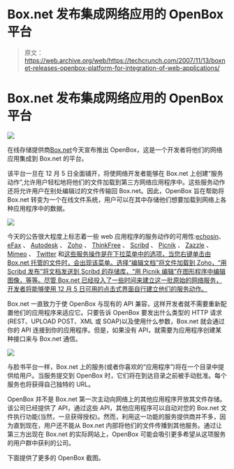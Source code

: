 # Box.net 发布集成网络应用的 OpenBox 平台

> 原文：<https://web.archive.org/web/https://techcrunch.com/2007/11/13/boxnet-releases-openbox-platform-for-integration-of-web-applications/>

# Box.net 发布集成网络应用的 OpenBox 平台

[![](img/1daa37654a7910ba488905434a33acf7.png)](https://web.archive.org/web/20230324000141/http://www.box.net/)

在线存储提供商[Box.net](https://web.archive.org/web/20230324000141/http://www.box.net/)今天宣布推出 OpenBox，这是一个开发者将他们的网络应用集成到 Box.net 的平台。

该平台一旦在 12 月 5 日全面铺开，将使网络开发者能够在 Box.net 上创建“服务动作”,允许用户轻松地将他们的文件加载到第三方网络应用程序中。这些服务动作还将允许用户在别处编辑过的文件传输回 Box.net。因此，OpenBox 旨在帮助将 Box.net 转变为一个在线文件系统，用户可以在其中存储他们想要加载到网络上各种应用程序中的数据。

[![](img/d352d537e26ff66ff8ca72eddde0c324.png)](https://web.archive.org/web/20230324000141/https://techcrunch.com/wp-content/services-browse.PNG)

今天的公告很大程度上标志着一些 web 应用程序的服务动作的可用性:[echosin](Echosign)、 [eFax](https://web.archive.org/web/20230324000141/http://www.efax.com/) 、 [Autodesk](https://web.archive.org/web/20230324000141/http://www.autodesk.com/) 、 [Zoho](https://web.archive.org/web/20230324000141/http://www.zoho.com/) 、 [ThinkFree](https://web.archive.org/web/20230324000141/http://www.thinkfree.com/) 、 [Scribd](https://web.archive.org/web/20230324000141/http://www.scribd.com/) 、 [Picnik](https://web.archive.org/web/20230324000141/http://www.picnik.com/) 、 [Zazzle](https://web.archive.org/web/20230324000141/http://www.zazzle.com/) 、 [Mimeo](https://web.archive.org/web/20230324000141/http://www.mimeo.com/) 、 [Twitter](https://web.archive.org/web/20230324000141/http://www.twitter.com/) 和[这些服务操作是在下拉菜单中的选项，当您右键单击由 Box.net 托管的文件时，会出现该菜单。选择“编辑文档”将文件加载到 Zoho，“用 Scribd 发布”将文档发送到 Scribd 的存储库，“用 Picnik 编辑”在图形程序中编辑图像，等等。尽管 Box.net 已经投入了一些时间来建立这一批原始的网络服务，开发者将能够使用 12 月 5 日可用的点击式界面自行建立他们的服务动作。](https://web.archive.org/web/20230324000141/http://www.myxer.com/)

Box.net 一直致力于使 OpenBox 与现有的 API 兼容，这样开发者就不需要重新配置他们的应用程序来适应它。只要告诉 OpenBox 要发出什么类型的 HTTP 请求(REST、UPLOAD POST、XML 或 SOAP)以及使用什么参数，Box.net 就会通过你的 API 连接到你的应用程序。但是，如果没有 API，就需要为应用程序创建某种接口来与 Box.net 通信。

![](img/816343326ea96403b38febebd930cecf.png)

与脸书平台一样，Box.net 上的服务(或者你喜欢的“应用程序”)将在一个目录中提供给用户。当服务提交到 OpenBox 时，它们将在到达目录之前被手动批准。每个服务也将获得自己独特的 URL。

OpenBox 并不是 Box.net 第一次主动向网络上的其他应用程序开放其文件存储。该公司已经提供了 API，通过这些 API，其他应用程序可以自动对您的 Box.net 文件执行功能(当然，一旦获得授权)。然而，利用这一功能的服务提供商并不多，因为直到现在，用户还不能从 Box.net 内部将他们的文件传播到其他服务。通过让第三方出现在 Box.net 的实际网站上，OpenBox 可能会吸引更多希望从这项服务的用户群中获利的公司。

下面提供了更多的 OpenBox 截图。